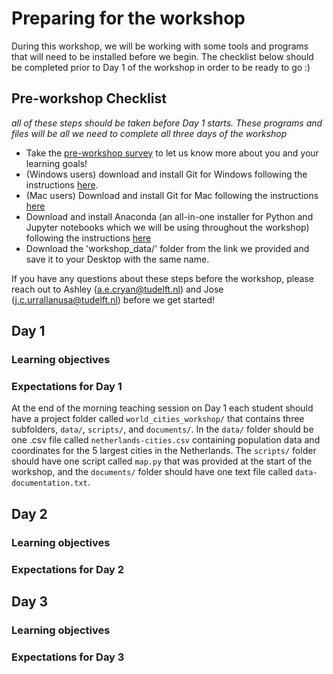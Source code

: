 # Preparing for the workshop
During this workshop, we will be working with some tools and programs that will need to be installed before we begin. The checklist below should be completed prior to Day 1 of the workshop in order to be ready to go :) 

## Pre-workshop Checklist
*all of these steps should be taken before Day 1 starts. These programs and files will be all we need to complete all three days of the workshop*

- Take the [pre-workshop survey](https://tudelft.fra1.qualtrics.com/jfe/form/SV_3jxek8fPH8Ma7Fc) to let us know more about you and your learning goals!
- (Windows users) download and install Git for Windows following the instructions [here](https://carpentries.github.io/workshop-template/#shell).
- (Mac users) Download and install Git for Mac following the instructions [here](https://carpentries.github.io/workshop-template/#git) 
- Download and install Anaconda (an all-in-one installer for Python and Jupyter notebooks which we will be using throughout the workshop) following the instructions [here](https://carpentries.github.io/workshop-template/#python)
- Download the 'workshop_data/' folder from the link we provided and save it to your Desktop with the same name. 

If you have any questions about these steps before the workshop, please reach out to Ashley (a.e.cryan@tudelft.nl) and Jose (j.c.urrallanusa@tudelft.nl) before we get started!

## Day 1

### Learning objectives 

### Expectations for Day 1

At the end of the morning teaching session on Day 1 each student should have a project folder called `world_cities_workshop/` that contains three subfolders, `data/`, `scripts/`, and `documents/`. In the `data/` folder should be one .csv file called `netherlands-cities.csv` containing population data and coordinates for the 5 largest cities in the Netherlands. The `scripts/` folder should have one script called `map.py` that was provided at the start of the workshop, and the `documents/` folder should have one text file called `data-documentation.txt`.

## Day 2

### Learning objectives

### Expectations for Day 2


## Day 3

### Learning objectives

### Expectations for Day 3
